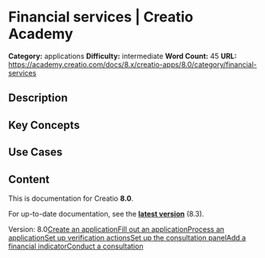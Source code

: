# Financial services | Creatio Academy

**Category:** applications **Difficulty:** intermediate **Word Count:** 45
**URL:**
https://academy.creatio.com/docs/8.x/creatio-apps/8.0/category/financial-services

## Description

## Key Concepts

## Use Cases

## Content

This is documentation for Creatio **8.0**.

For up-to-date documentation, see the
**[latest version](/docs/8.x/creatio-apps/category/financial-services)** (8.3).

Version:
8.0[Create an application](/docs/8.x/creatio-apps/8.0/finance-and-banking/financial-services/create_application)[Fill out an application](/docs/8.x/creatio-apps/8.0/finance-and-banking/financial-services/fill_out_application)[Process an application](/docs/8.x/creatio-apps/8.0/finance-and-banking/financial-services/process_application)[Set up verification actions](/docs/8.x/creatio-apps/8.0/finance-and-banking/financial-services/set_up_verification_actions)[Set up the consultation panel](/docs/8.x/creatio-apps/8.0/finance-and-banking/financial-services/set_up_consultation_panel)[Add a financial indicator](/docs/8.x/creatio-apps/8.0/finance-and-banking/financial-services/add_financial_indicator)[Conduct a consultation](/docs/8.x/creatio-apps/8.0/finance-and-banking/financial-services/conduct_consultation)
